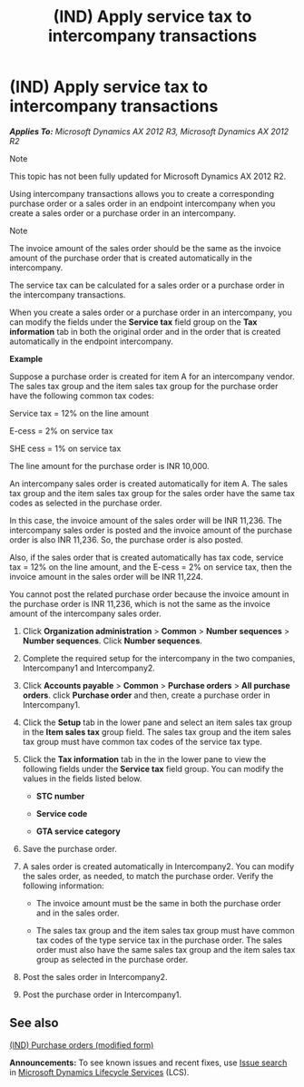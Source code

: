 ﻿---
title: (IND) Apply service tax to intercompany transactions
TOCTitle: (IND) Apply service tax to intercompany transactions
ms:assetid: bdbd5fff-5bc1-4ef6-a710-780977f81de0
ms:mtpsurl: https://technet.microsoft.com/en-us/library/JJ664850(v=AX.60)
ms:contentKeyID: 49386180
ms.date: 04/18/2014
mtps_version: v=AX.60
---

# (IND) Apply service tax to intercompany transactions 


_**Applies To:** Microsoft Dynamics AX 2012 R3, Microsoft Dynamics AX 2012 R2_


> [!NOTE]
> <P>This topic has not been fully updated for Microsoft Dynamics AX 2012 R2.</P>



Using intercompany transactions allows you to create a corresponding purchase order or a sales order in an endpoint intercompany when you create a sales order or a purchase order in an intercompany.


> [!NOTE]
> <P>The invoice amount of the sales order should be the same as the invoice amount of the purchase order that is created automatically in the intercompany.</P>



The service tax can be calculated for a sales order or a purchase order in the intercompany transactions.

When you create a sales order or a purchase order in an intercompany, you can modify the fields under the **Service tax** field group on the **Tax information** tab in both the original order and in the order that is created automatically in the endpoint intercompany.

**Example**

Suppose a purchase order is created for item A for an intercompany vendor. The sales tax group and the item sales tax group for the purchase order have the following common tax codes:

Service tax = 12% on the line amount

E-cess = 2% on service tax

SHE cess = 1% on service tax

The line amount for the purchase order is INR 10,000.

An intercompany sales order is created automatically for item A. The sales tax group and the item sales tax group for the sales order have the same tax codes as selected in the purchase order.

In this case, the invoice amount of the sales order will be INR 11,236. The intercompany sales order is posted and the invoice amount of the purchase order is also INR 11,236. So, the purchase order is also posted.

Also, if the sales order that is created automatically has tax code, service tax = 12% on the line amount, and the E-cess = 2% on service tax, then the invoice amount in the sales order will be INR 11,224.

You cannot post the related purchase order because the invoice amount in the purchase order is INR 11,236, which is not the same as the invoice amount of the intercompany sales order.

1.  Click **Organization administration** \> **Common** \> **Number sequences** \> **Number sequences**. Click **Number sequences**.

2.  Complete the required setup for the intercompany in the two companies, Intercompany1 and Intercompany2.

3.  Click **Accounts payable** \> **Common** \> **Purchase orders** \> **All purchase orders**. click **Purchase order** and then, create a purchase order in Intercompany1.

4.  Click the **Setup** tab in the lower pane and select an item sales tax group in the **Item sales tax** group field. The sales tax group and the item sales tax group must have common tax codes of the service tax type.

5.  Click the **Tax information** tab in the in the lower pane to view the following fields under the **Service tax** field group. You can modify the values in the fields listed below.
    
      - **STC number**
    
      - **Service code**
    
      - **GTA service category**

6.  Save the purchase order.

7.  A sales order is created automatically in Intercompany2. You can modify the sales order, as needed, to match the purchase order. Verify the following information:
    
      - The invoice amount must be the same in both the purchase order and in the sales order.
    
      - The sales tax group and the item sales tax group must have common tax codes of the type service tax in the purchase order. The sales order must also have the same sales tax group and the item sales tax group as selected in the purchase order.

8.  Post the sales order in Intercompany2.

9.  Post the purchase order in Intercompany1.

## See also

[(IND) Purchase orders (modified form)](https://technet.microsoft.com/en-us/library/jj664798\(v=ax.60\))

  
**Announcements:** To see known issues and recent fixes, use [Issue search](http://go.microsoft.com/fwlink/?linkid=389258) in [Microsoft Dynamics Lifecycle Services](http://go.microsoft.com/fwlink/?linkid=306505) (LCS).

